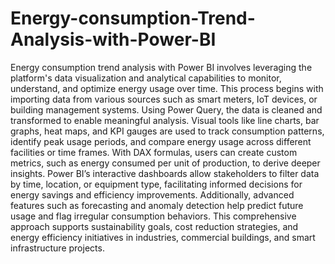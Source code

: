 # Energy-consumption-Trend-Analysis-with-Power-BI
Energy consumption trend analysis with Power BI involves leveraging the platform's data visualization and analytical capabilities to monitor, understand, and optimize energy usage over time. 
This process begins with importing data from various sources such as smart meters, IoT devices, or building management systems. 
Using Power Query, the data is cleaned and transformed to enable meaningful analysis. 
Visual tools like line charts, bar graphs, heat maps, and KPI gauges are used to track consumption patterns, identify peak usage periods, and compare energy usage across different facilities or time frames. 
With DAX formulas, users can create custom metrics, such as energy consumed per unit of production, to derive deeper insights. 
Power BI’s interactive dashboards allow stakeholders to filter data by time, location, or equipment type, facilitating informed decisions for energy savings and efficiency improvements. 
Additionally, advanced features such as forecasting and anomaly detection help predict future usage and flag irregular consumption behaviors. 
This comprehensive approach supports sustainability goals, cost reduction strategies, and energy efficiency initiatives in industries, commercial buildings, and smart infrastructure projects.
